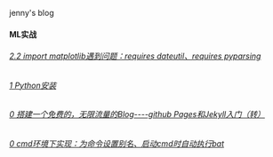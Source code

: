 jenny's blog

#### ML实战

###### [2.2 import matplotlib遇到问题：requires dateutil、requires pyparsing](https://github.com/jennyandty/jenny_blog/issues/4)
###### [1   Python安装](https://github.com/jennyandty/jenny_blog/issues/3)
###### [0   搭建一个免费的，无限流量的Blog----github Pages和Jekyll入门（转）](https://github.com/jennyandty/jekyll_demo/issues/2)
###### [0   cmd环境下实现：为命令设置别名、启动cmd时自动执行bat](https://github.com/jennyandty/jekyll_demo/issues/1)

    
